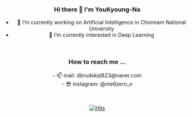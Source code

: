 <div align = "center">

  <h3> Hi there 👋 I'm YouKyoung-Na</h3>

- 🔭 I’m currently working on Artificial Intelligence in Chonnam National University
- 🌱 I’m currently interested in Deep Learning
<br>
<h3> How to reach me ... </h3>
- 📫 mail: dbrudskql823@naver.com <br>
- 😎 instagram: @me6zero_o

<br><br>
[![Hits](https://hits.seeyoufarm.com/api/count/incr/badge.svg?url=https%3A%2F%2Fgithub.com%2FYouKyoung-Na&count_bg=%23B1DDFF&title_bg=%232380CF&icon=&icon_color=%23E7E7E7&title=Hits%21&edge_flat=false)](https://hits.seeyoufarm.com)
